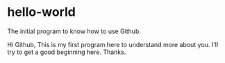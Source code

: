 # hello-world
The initial program to know how to use Github.

Hi Github,
This is my first program here to understand more about you. 
I'll try to get a good beginning here. Thanks.
